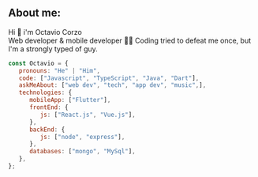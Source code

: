 ## About me:
Hi 👋 i'm Octavio Corzo <br>Web developer & mobile developer 👩‍💻 Coding tried to defeat me once, but I'm a strongly typed of guy.

<!--
**octavio-corzo/octavio-corzo** is a ✨ _special_ ✨ repository because its `README.md` (this file) appears on your GitHub profile.

Here are some ideas to get you started:

- 🔭 I’m currently working on ...
- 🌱 I’m currently learning ...
- 👯 I’m looking to collaborate on ...
- 🤔 I’m looking for help with ...
- 💬 Ask me about ...
- 📫 How to reach me: ...
- 😄 Pronouns: ...
- ⚡ Fun fact: ...
-->

```js
const Octavio = {
   pronouns: "He" | "Him",
   code: ["Javascript", "TypeScript", "Java", "Dart"],
   askMeAbout: ["web dev", "tech", "app dev", "music",],
   technologies: {
      mobileApp: ["Flutter"],
      frontEnd: {
         js: ["React.js", "Vue.js"],
      },
      backEnd: {
         js: ["node", "express"],
      },
      databases: ["mongo", "MySql"],
   },
};
```
